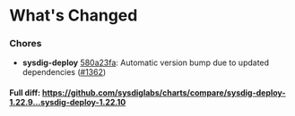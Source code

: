 # What's Changed

### Chores
- **sysdig-deploy** [580a23fa](https://github.com/sysdiglabs/charts/commit/580a23fab14c7d1bc2f16887123c13d5be5ed951): Automatic version bump due to updated dependencies ([#1362](https://github.com/sysdiglabs/charts/issues/1362))
#### Full diff: https://github.com/sysdiglabs/charts/compare/sysdig-deploy-1.22.9...sysdig-deploy-1.22.10
